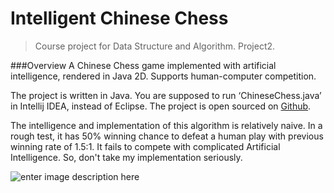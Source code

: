 
Intelligent Chinese Chess
=============================


>Course project for Data Structure and Algorithm. Project2.

###Overview
A Chinese Chess game implemented with artificial intelligence, rendered in Java 2D. Supports human-computer competition.

The project is written in Java. You are supposed to run ‘ChineseChess.java’ in Intellij IDEA, instead of Eclipse. The project is open sourced on [Github](https://github.com/geeeeeeeeek/IntelligentChineseChessSystem/).

The intelligence and implementation of this algorithm is relatively naive. In a rough test, it has 50% winning chance to defeat a human play with previous winning rate of 1.5:1. It fails to compete with complicated Artificial Intelligence. So, don't take my implementation seriously.

![enter image description here](https://lh6.googleusercontent.com/-VtjJxRnIwJY/VJhRQv1TZyI/AAAAAAAABlg/sAoMBxblz2c/s0/1.png)
